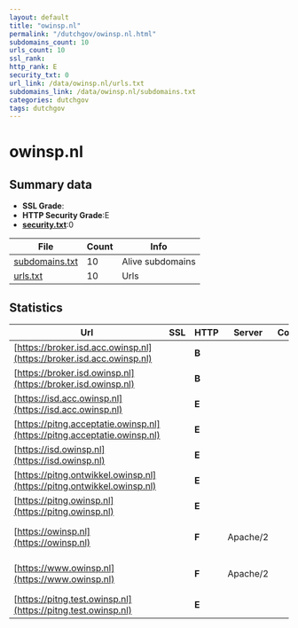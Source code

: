```yaml
---
layout: default
title: "owinsp.nl"
permalink: "/dutchgov/owinsp.nl.html"
subdomains_count: 10
urls_count: 10
ssl_rank: 
http_rank: E
security_txt: 0
url_link: /data/owinsp.nl/urls.txt
subdomains_link: /data/owinsp.nl/subdomains.txt
categories: dutchgov
tags: dutchgov
---
```



# owinsp.nl
## Summary data


 - **SSL Grade**:
 - **HTTP Security Grade**:E
 - **[security.txt](https://www.digitaleoverheid.nl/nieuws/standaard-security-txt-nu-verplicht-voor-overheid/)**:0


| File       | Count | Info |
|------------|-------|------|
|[subdomains.txt](/DutchGovScope/data/owinsp.nl/subdomains.txt)|10|Alive subdomains|
|[urls.txt](/DutchGovScope/data/owinsp.nl/urls.txt)|10|Urls|


## Statistics


| Url | SSL | HTTP | Server | Cookie | HSTS | CORS | CTO | CSP | XFO | XXP | RP |FP| Tech |Title |
|--------|-------|-------|------|------|------|------|------|------|------|------|------|------|------|------|
|[https://broker.isd.acc.owinsp.nl](https://broker.isd.acc.owinsp.nl)| | **B**|| |:white_check_mark: | | | | | | :white_check_mark: | |HSTS||
|[https://broker.isd.owinsp.nl](https://broker.isd.owinsp.nl)| | **B**|| |:white_check_mark: | | | | | | :white_check_mark: | |HSTS||
|[https://isd.acc.owinsp.nl](https://isd.acc.owinsp.nl)| | **E**|| | | | | | | | :white_check_mark: | |HSTS|IVHO - ISD4|
|[https://pitng.acceptatie.owinsp.nl](https://pitng.acceptatie.owinsp.nl)| | **E**|| | | | | | | | :white_check_mark: | |HSTS|404 Not Found|
|[https://isd.owinsp.nl](https://isd.owinsp.nl)| | **E**|| | | | | | | | :white_check_mark: | |HSTS|IVHO - ISD4|
|[https://pitng.ontwikkel.owinsp.nl](https://pitng.ontwikkel.owinsp.nl)| | **E**|| | | | | | | | :white_check_mark: | |||
|[https://pitng.owinsp.nl](https://pitng.owinsp.nl)| | **E**|| | | | | | | | :white_check_mark: | |HSTS|404 Not Found|
|[https://owinsp.nl](https://owinsp.nl)| | **F**|Apache/2| | | | | | | | :white_check_mark: | |Apache HTTP Server:2|301 Moved Perman...|
|[https://www.owinsp.nl](https://www.owinsp.nl)| | **F**|Apache/2| | | | | | | | :white_check_mark: | |Apache HTTP Server:2|301 Moved Perman...|
|[https://pitng.test.owinsp.nl](https://pitng.test.owinsp.nl)| | **E**|| | | | | | | | :white_check_mark: | |||


